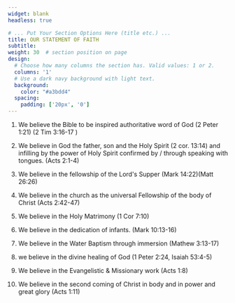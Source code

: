 ```yaml
---
widget: blank
headless: true

# ... Put Your Section Options Here (title etc.) ...
title: OUR STATEMENT OF FAITH
subtitle: 
weight: 30  # section position on page
design:
  # Choose how many columns the section has. Valid values: 1 or 2.
  columns: '1'
  # Use a dark navy background with light text.
  background:
    color: "#a3bdd4"
  spacing:
    padding: ['20px', '0']
---
```

1. We believe the Bible to be inspired authoritative word of God (2 Peter 1:21) (2 Tim 3:16-17 )

2. We believe in God the father, son and the Holy Spirit (2 cor. 13:14) and infilling by the power of Holy Spirit confirmed by / through speaking with tongues. (Acts 2:1-4)

3. We believe in the fellowship of the Lord's Supper (Mark 14:22)(Matt 26:26)

4. We believe in the church as the universal Fellowship of the body of Christ (Acts 2:42-47)

5. We believe in the Holy Matrimony (1 Cor 7:10)

6. We believe in the dedication of infants. (Mark 10:13-16)

7. We believe in the Water Baptism through immersion (Mathew 3:13-17)

8. we believe in the divine healing of God (1 Peter 2:24, Isaiah 53:4-5)

9. We believe in the Evangelistic & Missionary work (Acts 1:8)

10. We believe in the second coming of Christ in body and in power and great glory (Acts 1:11)
